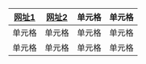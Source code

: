 | [网址1](https://wenku.baidu.com/)  | [网址2](https://www.dogedoge.com/) | 单元格 |单元格 |
|  ----  | ----  | ----  | ----  |
| 单元格  | 单元格 | 单元格 |单元格 |
| 单元格  | 单元格 | 单元格 |单元格 |

